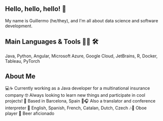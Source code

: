 ## Hello, hello, hello! 👋

My name is Guillermo (he/they), and I'm all about data science and software development.

## Main Languages & Tools 👨‍💻 🛠 

Java, Python, Angular, Microsoft Azure, Google Cloud, JetBrains, R, Docker, Tableau, PyTorch

## About Me 

💻☕ Currently working as a Java developer for a multinational insurance company
🤓 Always looking to learn new things and participate in cool projects! 
📍 Based in Barcelona, Spain
📖🎧 Also a translator and conference interpreter
💬 English, Spanish, French, Catalan, Dutch, Czech
🎶🦆 Oboe player
🍺 Beer aficionado
